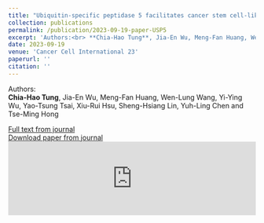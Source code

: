 ```yaml
---
title: "Ubiquitin-specific peptidase 5 facilitates cancer stem cell-like properties in lung cancer by deubiquitinating β-catenin"
collection: publications
permalink: /publication/2023-09-19-paper-USP5
excerpt: 'Authors:<br> **Chia-Hao Tung**, Jia-En Wu, Meng-Fan Huang, Wen-Lung Wang, Yi-Ying Wu, Yao-Tsung Tsai, Xiu-Rui Hsu, Sheng-Hsiang Lin, Yuh-Ling Chen<i class="fa fa-envelope"></i> and Tse-Ming Hong<i class="fa fa-envelope"></i>'
date: 2023-09-19
venue: 'Cancer Cell International 23'
paperurl: ''
citation: ''
---
```


Authors:<br> **Chia-Hao Tung**, Jia-En Wu, Meng-Fan Huang, Wen-Lung Wang, Yi-Ying Wu, Yao-Tsung Tsai, Xiu-Rui Hsu, Sheng-Hsiang Lin, Yuh-Ling Chen<i class="fa fa-envelope"></i> and Tse-Ming Hong<i class="fa fa-envelope"></i>

[Full text from journal](https://doi.org/10.1186/s12935-023-03059-6)<br>
[Download paper from journal](https://link.springer.com/content/pdf/10.1186/s12935-023-03059-6.pdf)
 <embed src="https://link.springer.com/content/pdf/10.1186/s12935-023-03059-6.pdf" width="100%" />
